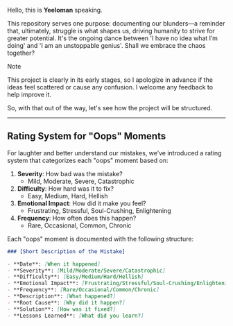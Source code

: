 Hello, this is **Yeeloman** speaking.

This repository serves one purpose: documenting our blunders—a reminder that, ultimately, struggle is what shapes us, driving humanity to strive for greater potential. It's the ongoing dance between 'I have no idea what I’m doing' and 'I am an unstoppable genius'. Shall we embrace the chaos together?

> [!NOTE]
> This project is clearly in its early stages, so I apologize in advance if the ideas feel scattered or cause any confusion. I welcome any feedback to help improve it.

So, with that out of the way, let's see how the project will be structured.

---

## Rating System for "Oops" Moments

For laughter and better understand our mistakes, we’ve introduced a rating system that categorizes each "oops" moment based on:

1. **Severity**: How bad was the mistake?
   - Mild, Moderate, Severe, Catastrophic
2. **Difficulty**: How hard was it to fix?
   - Easy, Medium, Hard, Hellish
3. **Emotional Impact**: How did it make you feel?
   - Frustrating, Stressful, Soul-Crushing, Enlightening
4. **Frequency**: How often does this happen?
   - Rare, Occasional, Common, Chronic

Each "oops" moment is documented with the following structure:

```markdown
### [Short Description of the Mistake]

- **Date**: [When it happened]
- **Severity**: [Mild/Moderate/Severe/Catastrophic]
- **Difficulty**: [Easy/Medium/Hard/Hellish]
- **Emotional Impact**: [Frustrating/Stressful/Soul-Crushing/Enlightening]
- **Frequency**: [Rare/Occasional/Common/Chronic]
- **Description**: [What happened?]
- **Root Cause**: [Why did it happen?]
- **Solution**: [How was it fixed?]
- **Lessons Learned**: [What did you learn?]
